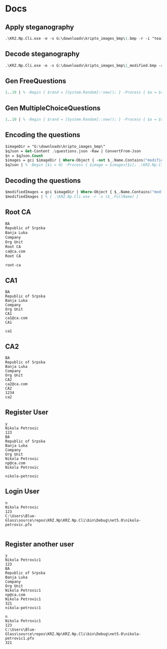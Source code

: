 # Docs

## Apply steganography

``` ps
.\KRZ.Np.Cli.exe -e -s G:\downloads\kripto_images_bmp\1.bmp -r -i "teaieaf"
```

## Decode steganography

``` ps
.\KRZ.Np.Cli.exe -e -s G:\downloads\kripto_images_bmp\1_modified.bmp -r
```

## Gen FreeQuestions

``` ps
1..10 | % -Begin { $rand = [System.Random]::new(); } -Process { $a = $rand.Next(0, 100); $b = $rand.Next(200, 400); $sum = $a+$b; "{ `"TypeDiscriminator`": `"FreeQuestion`", `"Text`": `"Koliko je $a + $b ?`", `"Answer`": `"$sum`" }" }
```

## Gen MultipleChoiceQuestions

``` ps
1..10 | % -Begin { $rand = [System.Random]::new(); } -Process { $a = $rand.Next(0, 100); $b = $rand.Next(200, 400); $sum = $a+$b; $choicesStr = (1..3 | % { "`"$($rand.Next(0, 1000))`"" } ); "{ `"TypeDiscriminator`": `"MultipleChoiceQuestion`", `"Text`": `"Koliko je $a + $b ?`", `"Answer`": `"$sum`", `"Choices`": [ `"$sum`", $([string]::Join(', ', $choicesStr)) ] }" }
```

## Encoding the questions

``` ps
$imageDir = "G:\downloads\kripto_images_bmp\"
$qJson = Get-Content .\questions.json -Raw | ConvertFrom-Json
$n = $qJson.Count
$images = gci $imageDir | Where-Object { -not $_.Name.Contains("modified") }
$qJson | % -Begin {$i = 0} -Process { $image = $images[$i]; .\KRZ.Np.Cli.exe -e -s ($image.FullName) -i ([regex]::Replace(($_ | ConvertTo-Json -Compress), '"', '\"')); $i++ }
```

## Decoding the questions

```ps
$modifiedImages = gci $imageDir | Where-Object { $_.Name.Contains("modified") }
$modifiedImages | % { .\KRZ.Np.Cli.exe -r -s ($_.FullName) }
```

## Root CA

```bash
BA
Republic of Srpska
Banja Luka
Company
Org Unit
Root CA
ca@ca.com
Root CA

root-ca
```

## CA1

```
BA
Republic of Srpska
Banja Luka
Company
Org Unit
CA1
ca1@ca.com
CA1

ca1
```

## CA2

```
BA
Republic of Srpska
Banja Luka
Company
Org Unit
CA2
ca2@ca.com
CA2
1234
ca2
```

## Register User
```
y
Nikola Petrovic
123
BA
Republic of Srpska
Banja Luka
Company
Org Unit
Nikola Petrovic
np@ca.com
Nikola Petrovic

nikola-petrovic
```

## Login User

```
n
Nikola Petrovic
123
C:\Users\Blue-Glass\source\repos\KRZ.Np\KRZ.Np.Cli\bin\Debug\net5.0\nikola-petrovic.pfx


```

## Register another user

```
y
Nikola Petrovic1
123
BA
Republic of Srpska
Banja Luka
Company
Org Unit
Nikola Petrovic1
np@ca.com
Nikola Petrovic1
321
nikola-petrovic1
```

```
n
Nikola Petrovic1
123
C:\Users\Blue-Glass\source\repos\KRZ.Np\KRZ.Np.Cli\bin\Debug\net5.0\nikola-petrovic1.pfx
321
```